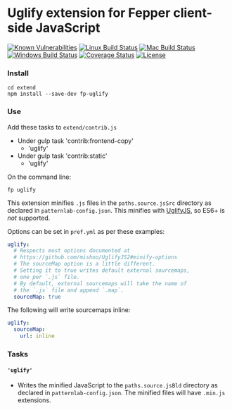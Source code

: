 # Uglify extension for Fepper client-side JavaScript

[![Known Vulnerabilities][snyk-image]][snyk-url]
[![Linux Build Status][linux-image]][linux-url]
[![Mac Build Status][mac-image]][mac-url]
[![Windows Build Status][windows-image]][windows-url]
[![Coverage Status][coveralls-image]][coveralls-url]
[![License][license-image]][license-url]

### Install

```shell
cd extend
npm install --save-dev fp-uglify
```

### Use

Add these tasks to `extend/contrib.js`

* Under gulp task 'contrib:frontend-copy'
  * 'uglify'
* Under gulp task 'contrib:static'
  * 'uglify'

On the command line:

```shell
fp uglify
```

This extension minifies `.js` files in the `paths.source.jsSrc` directory as 
declared in `patternlab-config.json`. This minifies with 
<a href="https://github.com/mishoo/UglifyJS2" target="_blank">UglifyJS</a>, so 
ES6+ is _not_ supported.

Options can be set in `pref.yml` as per these examples:

```yaml
uglify:
  # Respects most options documented at
  # https://github.com/mishoo/UglifyJS2#minify-options
  # The sourceMap option is a little different.
  # Setting it to true writes default external sourcemaps,
  # one per `.js` file.
  # By default, external sourcemaps will take the name of
  # the `.js` file and append `.map`. 
  sourceMap: true
```

The following will write sourcemaps inline:

```yaml
uglify:
  sourceMap:
    url: inline
```

### Tasks

#### `'uglify'`
* Writes the minified JavaScript to the `paths.source.jsBld` directory as 
  declared in `patternlab-config.json`. The minified files will have 
  `.min.js` extensions.

[snyk-image]: https://snyk.io/test/github/electric-eloquence/fp-uglify/master/badge.svg
[snyk-url]: https://snyk.io/test/github/electric-eloquence/fp-uglify/master

[linux-image]: https://github.com/electric-eloquence/fp-uglify/workflows/Linux%20build/badge.svg?branch=master
[linux-url]: https://github.com/electric-eloquence/fp-uglify/actions?query=workflow%3A"Linux+build"

[mac-image]: https://github.com/electric-eloquence/fp-uglify/workflows/Mac%20build/badge.svg?branch=master
[mac-url]: https://github.com/electric-eloquence/fp-uglify/actions?query=workflow%3A"Mac+build"

[windows-image]: https://github.com/electric-eloquence/fp-uglify/workflows/Windows%20build/badge.svg?branch=master
[windows-url]: https://github.com/electric-eloquence/fp-uglify/actions?query=workflow%3A"Windows+build"

[coveralls-image]: https://img.shields.io/coveralls/electric-eloquence/fp-uglify/master.svg
[coveralls-url]: https://coveralls.io/r/electric-eloquence/fp-uglify

[license-image]: https://img.shields.io/github/license/electric-eloquence/fp-uglify.svg
[license-url]: https://raw.githubusercontent.com/electric-eloquence/fp-uglify/master/LICENSE

